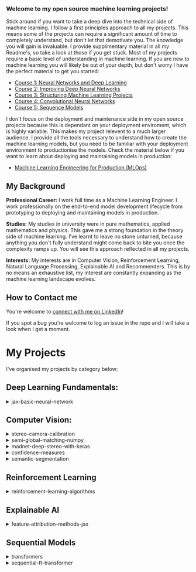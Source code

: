 ### Welcome to my open source machine learning projects!
Stick around if you want to take a deep dive into the technical side of machine learning. I follow a first principles approach to all my projects. This means some of the projects can require a significant amount of time to completely understand, but don't let that demotivate you. The knowledge you will gain is invaluable. I provide supplimentary material in all my Readme's, so take a look at those if you get stuck. Most of my projects require a basic level of understanding in machine learning. If you are new to machine learning you will likely be out of your depth, but don't worry I have the perfect material to get you started:
- [Course 1: Neural Networks and Deep Learning](https://youtube.com/playlist?list=PLkDaE6sCZn6Ec-XTbcX1uRg2_u4xOEky0&si=NhiDvnRof3kJAPll)
- [Course 2: Improving Deep Neural Networks](https://youtube.com/playlist?list=PLkDaE6sCZn6Hn0vK8co82zjQtt3T2Nkqc&si=BX_6q4Yj1cs0cWVw)
- [Course 3: Structuring Machine Learning Projects](https://youtube.com/playlist?list=PLkDaE6sCZn6E7jZ9sN_xHwSHOdjUxUW_b&si=ii7J-1icW7Gkj7Fw)
- [Course 4: Convolutional Neural Networks](https://youtube.com/playlist?list=PLkDaE6sCZn6Gl29AoE31iwdVwSG-KnDzF&si=t3_AKAoACBEJNFos)
- [Course 5: Sequence Models](https://youtube.com/playlist?list=PLiWO7LJsDCHcpUmL9grX9WLjyi-e92iCO&si=PMnEeVMSG8LCG04P)

I don't focus on the deployment and maintenance side in my open source projects because this is dependant on your deployment enviroment, which is highly variable. This makes my project relevent to a much larger audience. I provide all the tools necessary to understand how to create the machine learning models, but you need to be familiar with your deployment environment to productionise the models. Check the material below if you want to learn about deploying and maintaining models in production:
- [Machine Learning Engineering for Production (MLOps)](https://youtube.com/playlist?list=PLkDaE6sCZn6GMoA0wbpJLi3t34Gd8l0aK&si=agNrrw_FW4ldwsZC)

## My Background
**Professional Career:** I work full time as a Machine Learning Engineer. I work professionally on the end-to-end model development lifecycle from prototyping to deploying and maintaining models in production. 

**Studies:** My studies in university were in pure mathematics, applied mathematics and physics. This gave me a strong foundation in the theory side of machine learning. I've learnt to leave no stone unturned, because anything you don't fully understand might come back to bite you once the complexity ramps up. You will see this approach reflected in all my projects. 

**Interests:** My interests are in Computer Vision, Reinforcement Learning, Natural Language Processing, Explainable AI and Recommenders. This is by no means an exhaustive list, my interest are constantly expanding as the machine learning landscape evolves.

## How to Contact me
You're welcome to [connect with me on LinkedIn](https://www.linkedin.com/in/christian-orr-271692180/)!

If you spot a bug you're welcome to log an issue in the repo and I will take a look when I get a moment. 

# My Projects
I've organised my projects by category below:

## Deep Learning Fundamentals:
<details>
<summary>jax-basic-neural-network</summary>

Repo: [jax-basic-neural-network](https://github.com/ChristianOrr/jax-basic-neural-network)

### Summary:

This is the most fundamental implementation of deep learning. All the necessary components required to train a neural network are created from scratch. Usually neural networks are created with frameworks like Flax, Pytorch, or Tensorflow, which abstract away most of the information, so its nice to see what neural networks look like when you strip away all the abstraction layers. The MNIST dataset was used as the test bed for this demonstration. All the models achieved higher than 80% accuracy, proving they all worked effectively. 

**If you're new to machine learning, I highly suggest you check this project out!**


</details>

## Computer Vision:
<details>
<summary>stereo-camera-calibration</summary>

Repo: [stereo-camera-calibration](https://github.com/ChristianOrr/stereo-camera-calibration)

### Summary:
Stereo camera calibration is performed to remove distortion and rectify the stereo images. Distortion is present in all cameras to some extent, but it is most extreme in fish eye lenses. Rectification ensures the cameras are pointing in the same direction. Stereo depth algorithms use cross-correspondence to estimate depth, which relies on the cameras pointing in the same direction. Stereo camera calibration is a precursor to depth estimation. The depth estimation accuracy will depend on the calibration. It is essential to get the calibration right if you want good depth estimation performance.
</details>

<details>
<summary>semi-global-matching-numpy</summary>

Repo: [semi-global-matching-numpy](https://github.com/ChristianOrr/semi-global-matching-numpy)

### Summary:
SGM is a popular classic depth estimation algorithm, known for having good accuracy and speed. Newer stereo depth estimation models like [madnet-deep-stereo-with-keras](https://github.com/ChristianOrr/madnet-deep-stereo-with-keras) have much higher accuracy, but need to be trained first and require more compute during inference. This makes SGM and excellent option for resource constrained situations.

### SGM Transformation Process
The SGM algorithm follows the following process to achieve the depth estimation prediction.

1. The SGM process starts with a pair of rectified stereo images.

![left_right_colour](sgm/left_right_colour.png)

2. The stereo pair is converted to grayscale.

![left_right_grey](sgm/left_right_grey.png)

3. A Gaussian blur filter is applied to smooth the images.

![left_right_blur](sgm/left_right_blur.png)

4. The census transform is then applied to the images.

![left_right_census](sgm/left_right_census.png)

5. The Hamming distance is applied to the census values to calculate the cost volume.

![left_right_cost_volume](sgm/left_right_cost_volume.png)

6. A cost aggregation technique is applied to remove the noise from the cost volume.

![left_right_cost_agg](sgm/left_right_cost_agg.png)

7. A median blur filter is applied to remove the streaking.

![left_right_disp](sgm/left_right_disp.png)

8. **Optional:** The disparity can then be converted to colour to see the depth better. Red indicates closer and blue further away.

![left_right_depth_map](sgm/left_right_depth_map.png)


</details>

<details>
<summary>madnet-deep-stereo-with-keras</summary>

Repo: [madnet-deep-stereo-with-keras](https://github.com/ChristianOrr/madnet-deep-stereo-with-keras)

### Summary:
MADNet is an advanced deep learning stereo depth estimation model. It combines a novel self-supervised learning algorithm called MAD, which provides the ability to perform online adaptation.

### MAD Adaptation
The image below shows the depth maps of MADNet using different adaptation methods. The model was initially trained on Flyingthings-3D. Starting from the right column we have the base model labeled "No Adaptation". Then we have MAD adatpation, which adapts 1 module randomly. Then Full MAD updates all 6 modules. Pretrained Kitti is trained on the ground truth depth maps. Pretrained is obviously the best performing because it has been trained on the answers, but the MAD adaptation methods are not far behind.
![madnet_adaptation](madnet/adaptation_results.png)
</details>

<details>
<summary>confidence-measures</summary>

Repo: [confidence-measures](https://github.com/ChristianOrr/confidence-measures)

## Confidence Estimation Process
Each step shows the general process followed for each confidence estimation algorithm. I'm using the MSM confidence measure and SGM depth estimator for this example. 


1. Get Undistorted and Rectified Stereo Images

![left_right_colour](teddy/left_right_colour.png)

2. The stereo pair is converted to grayscale.

![left_right_grey](teddy/left_right_grey.png)

3. The depth map is calculated using the stereo algothithm. There will be multiple steps in this process, which will vary depending on the stereo algorithm used.

![left_right_depth_map](teddy/left_right_depth_map.png)

4. The confidence map is calculated from the depth map. Dark blue represents low confidence and light green represents high confidence.

![left_right_conf](teddy/left_right_conf.png)

5. **Testing phase only:** The confidence map is tested by checking if the pixels with low confidence correspond to an incorrect disparity prediction by comparing the predicted depth map with the ground truth shown below.

![left_right_gt](teddy/left_right_gt.png)

6. **Testing phase only:** To measure the accuracy of the confidence estimation algorithm we plot the ROC curve for the error rates shown below. The curve initially decreases before increasing, this indicates that the errors at the highest confidence levels are actually higher than at lower confidence levels. The lowest error rates are at about 70% density. This tells us how much data we need to filter out to achieve the lowest error rates. 

![left_right_roc_error](teddy/left_right_roc_error.png)

7. **Testing phase only:** For comparison heres what the optimal ROC error curve looks like. The optimal ROC Curve is based on the hypothetical situation where the confidence measure correctly identifies all incorrect disparities with low confidence and all correct matches with high confidence. This results in a monotonically increasing curve.

![left_right_opt_roc](teddy/left_right_opt_roc.png)

</details>

<details>
<summary>semantic-segmentation</summary>

Repo: [semantic-segmentation](https://github.com/ChristianOrr/semantic-segmentation)
</details>


## Reinforcement Learning
<details>
<summary>reinforcement-learning-algorithms</summary>

Repo: [reinforcement-learning-algorithms](https://github.com/ChristianOrr/reinforcement-learning-algorithms)


</details>

## Explainable AI
<details>
<summary>feature-attribution-methods-jax</summary>

Repo: [feature-attribution-methods-jax](https://github.com/ChristianOrr/feature-attribution-methods-jax)
</details>

## Sequential Models
<details>
<summary>transformers</summary>

Repo: [transformers](https://github.com/ChristianOrr/transformers)
</details>

<details>
<summary>sequential-ft-transformer</summary>

Repo: [sequential-ft-transformer](https://github.com/ChristianOrr/sequential-ft-transformer)
</details>

